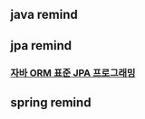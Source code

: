 ## java remind 

## jpa remind
### <a href= "https://github.com/jaero0725/Database-Infra_Study/tree/main/spring/spring_remind/spring_jpa">자바 ORM 표준 JPA 프로그래밍</a> 

## spring remind
